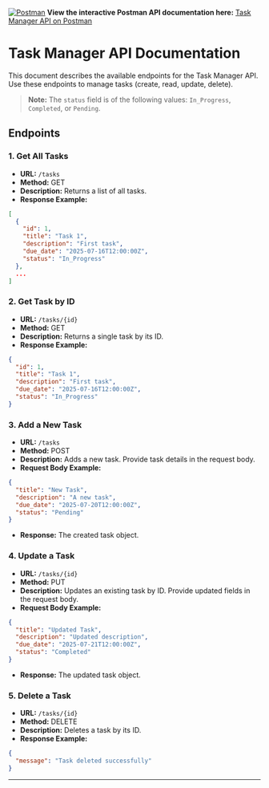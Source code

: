 [![Postman](https://skillicons.dev/icons?i=postman)](https://documenter.getpostman.com/view/43798053/2sB34ijzCo) **View the interactive Postman API documentation here:** [Task Manager API on Postman](https://documenter.getpostman.com/view/43798053/2sB34ijzCo)

# Task Manager API Documentation

This document describes the available endpoints for the Task Manager API. Use these endpoints to manage tasks (create, read, update, delete).

> **Note:** The `status` field is of the following values: `In_Progress`, `Completed`, or `Pending`.

## Endpoints

### 1. Get All Tasks

- **URL:** `/tasks`
- **Method:** GET
- **Description:** Returns a list of all tasks.
- **Response Example:**

```json
[
  {
    "id": 1,
    "title": "Task 1",
    "description": "First task",
    "due_date": "2025-07-16T12:00:00Z",
    "status": "In_Progress"
  },
  ...
]
```

### 2. Get Task by ID

- **URL:** `/tasks/{id}`
- **Method:** GET
- **Description:** Returns a single task by its ID.
- **Response Example:**

```json
{
  "id": 1,
  "title": "Task 1",
  "description": "First task",
  "due_date": "2025-07-16T12:00:00Z",
  "status": "In_Progress"
}
```

### 3. Add a New Task

- **URL:** `/tasks`
- **Method:** POST
- **Description:** Adds a new task. Provide task details in the request body.
- **Request Body Example:**

```json
{
  "title": "New Task",
  "description": "A new task",
  "due_date": "2025-07-20T12:00:00Z",
  "status": "Pending"
}
```

- **Response:** The created task object.

### 4. Update a Task

- **URL:** `/tasks/{id}`
- **Method:** PUT
- **Description:** Updates an existing task by ID. Provide updated fields in the request body.
- **Request Body Example:**

```json
{
  "title": "Updated Task",
  "description": "Updated description",
  "due_date": "2025-07-21T12:00:00Z",
  "status": "Completed"
}
```

- **Response:** The updated task object.

### 5. Delete a Task

- **URL:** `/tasks/{id}`
- **Method:** DELETE
- **Description:** Deletes a task by its ID.
- **Response Example:**

```json
{
  "message": "Task deleted successfully"
}
```

---
